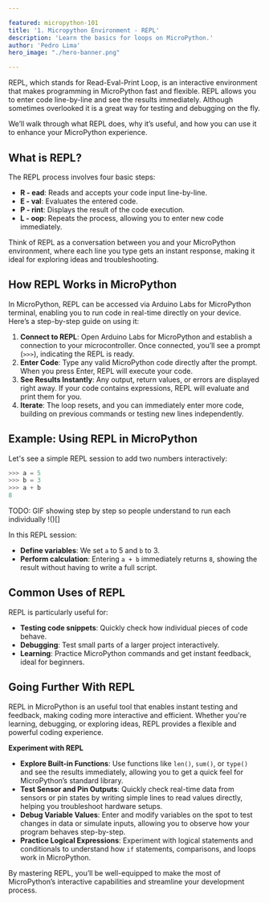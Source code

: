 ```yaml
---

featured: micropython-101
title: '1. Micropython Environment - REPL'
description: 'Learn the basics for loops on MicroPython.'
author: 'Pedro Lima'
hero_image: "./hero-banner.png"

---
```


REPL, which stands for Read-Eval-Print Loop, is an interactive environment that makes programming in MicroPython fast and flexible. REPL allows you to enter code line-by-line and see the results immediately. Although sometimes overlooked it is a great way for testing and debugging on the fly.

We’ll walk through what REPL does, why it’s useful, and how you can use it to enhance your MicroPython experience.

## What is REPL?

The REPL process involves four basic steps:

- **R - ead**: Reads and accepts your code input line-by-line.
- **E - val**: Evaluates the entered code.
- **P - rint**: Displays the result of the code execution.
- **L - oop**: Repeats the process, allowing you to enter new code immediately.

Think of REPL as a conversation between you and your MicroPython environment, where each line you type gets an instant response, making it ideal for exploring ideas and troubleshooting.

## How REPL Works in MicroPython

In MicroPython, REPL can be accessed via Arduino Labs for MicroPython terminal, enabling you to run code in real-time directly on your device. Here’s a step-by-step guide on using it:

1. **Connect to REPL**: Open Arduino Labs for MicroPython and establish a connection to your microcontroller. Once connected, you’ll see a prompt (`>>>`), indicating the REPL is ready.
2. **Enter Code**: Type any valid MicroPython code directly after the prompt. When you press Enter, REPL will execute your code.
3. **See Results Instantly**: Any output, return values, or errors are displayed right away. If your code contains expressions, REPL will evaluate and print them for you.
4. **Iterate**: The loop resets, and you can immediately enter more code, building on previous commands or testing new lines independently.

## Example: Using REPL in MicroPython

Let's see a simple REPL session to add two numbers interactively:

```python
>>> a = 5
>>> b = 3
>>> a + b
8
```
TODO: GIF showing step by step so people understand to run each individually !()[]

In this REPL session:

- **Define variables**: We set `a` to 5 and `b` to 3.
- **Perform calculation**: Entering `a + b` immediately returns `8`, showing the result without having to write a full script.

## Common Uses of REPL

REPL is particularly useful for:

- **Testing code snippets**: Quickly check how individual pieces of code behave.
- **Debugging**: Test small parts of a larger project interactively.
- **Learning**: Practice MicroPython commands and get instant feedback, ideal for beginners.

## Going Further With REPL

REPL in MicroPython is an useful tool that enables instant testing and feedback, making coding more interactive and efficient. Whether you're learning, debugging, or exploring ideas, REPL provides a flexible and powerful coding experience.

**Experiment with REPL**

- **Explore Built-in Functions**: Use functions like `len()`, `sum()`, or `type()` and see the results immediately, allowing you to get a quick feel for MicroPython’s standard library.
- **Test Sensor and Pin Outputs**: Quickly check real-time data from sensors or pin states by writing simple lines to read values directly, helping you troubleshoot hardware setups.
- **Debug Variable Values**: Enter and modify variables on the spot to test changes in data or simulate inputs, allowing you to observe how your program behaves step-by-step.
- **Practice Logical Expressions**: Experiment with logical statements and conditionals to understand how `if` statements, comparisons, and loops work in MicroPython.

By mastering REPL, you’ll be well-equipped to make the most of MicroPython’s interactive capabilities and streamline your development process.
